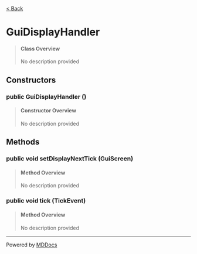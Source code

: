 [< Back](README.md)
# GuiDisplayHandler #
>#### Class Overview ####
>No description provided
## Constructors ##
### public GuiDisplayHandler () ###
>#### Constructor Overview ####
>No description provided
>
## Methods ##
### public void setDisplayNextTick (GuiScreen) ###
>#### Method Overview ####
>No description provided
>
### public void tick (TickEvent) ###
>#### Method Overview ####
>No description provided
>

---
Powered by [MDDocs](https://github.com/VRCube/MDDocs)